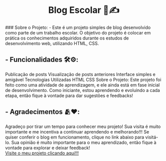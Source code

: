  <h1 align="center"> 
	Blog Escolar 📖✍
 </h1>
### Sobre o Projeto:
- Este é um projeto simples de blog desenvolvido como parte de um trabalho escolar. O objetivo do projeto é colocar em prática os conhecimentos adquiridos durante os estudos de desenvolvimento web, utilizando HTML, CSS.

## - Funcionalidades 🛠️⚙️:
Publicação de posts
Visualização de posts anteriores
Interface simples e amigável
Tecnologias Utilizadas
HTML
CSS
Sobre o Projeto:
Este projeto foi feito como uma atividade de aprendizagem, e ele ainda está em fase inicial de desenvolvimento. Como iniciante, estou aprendendo e evoluindo a cada etapa, então fique à vontade para dar sugestões e feedbacks!

## - Agradecimentos 🫂❤️:
Agradeço por tirar um tempo para conhecer meu projeto!
 Sua visita é muito importante e me incentiva a continuar aprendendo e melhorando!!!
 Se quiser conferir o blog em funcionamento, clique no link abaixo para visitá-lo. Sua opinião é muito
 importante para o meu aprendizado, então fique à vontade para explorar e deixar feedback! <br>
 [Visite o meu projeto clicando aqui!!!](https://victorgabriel13.github.io/Trabalho-Escolar-Blog/)
